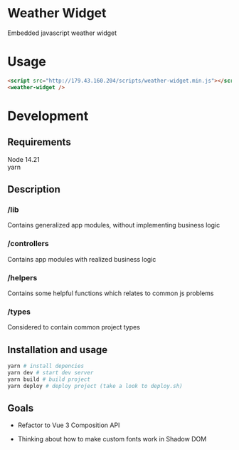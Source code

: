 # Weather Widget

Embedded javascript weather widget

# Usage
```HTML
<script src="http://179.43.160.204/scripts/weather-widget.min.js"></script>
<weather-widget />
```

# Development

## Requirements

Node 14.21<br/>
yarn

## Description

### /lib

Contains generalized app modules, without implementing business logic

### /controllers

Contains app modules with realized business logic

### /helpers

Contains some helpful functions which relates to common js problems

### /types

Considered to contain common project types

## Installation and usage
```bash
yarn # install depencies
yarn dev # start dev server
yarn build # build project
yarn deploy # deploy project (take a look to deploy.sh)
```

## Goals
- Refactor to Vue 3 Composition API

- Thinking about how to make custom fonts work in Shadow DOM
